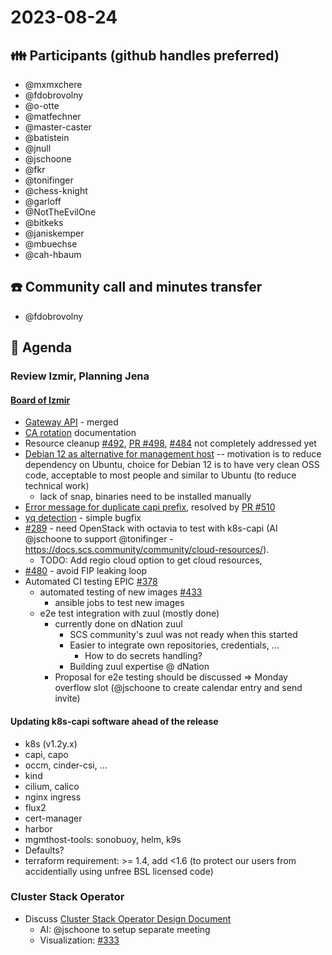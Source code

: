 # 2023-08-24
## :family: Participants (github handles preferred)

* @mxmxchere
* @fdobrovolny
* @o-otte
* @matfechner
* @master-caster
* @batistein
* @jnull
* @jschoone
* @fkr
* @tonifinger
* @chess-knight
* @garloff
* @NotTheEvilOne
* @bitkeks
* @janiskemper
* @mbuechse
* @cah-hbaum

## :telephone: Community call and minutes transfer
* @fdobrovolny

## :notebook: Agenda
### Review Izmir, Planning Jena
#### [Board of Izmir](https://github.com/orgs/SovereignCloudStack/projects/6/views/35?filterQuery=label%3A%22container%22++iteration%3AIzmir)
* [Gateway API](https://github.com/SovereignCloudStack/issues/issues/311) - merged
* [CA rotation](https://github.com/SovereignCloudStack/k8s-cluster-api-provider/issues/488) documentation
* Resource cleanup [#492](https://github.com/SovereignCloudStack/k8s-cluster-api-provider/issues/492), [PR #498](https://github.com/SovereignCloudStack/k8s-cluster-api-provider/pull/498), [#484](https://github.com/SovereignCloudStack/k8s-cluster-api-provider/issues/484) not completely addressed yet
* [Debian 12 as alternative for management host](https://github.com/SovereignCloudStack/k8s-cluster-api-provider/issues/505) -- motivation is to reduce dependency on Ubuntu, choice for Debian 12 is to have very clean OSS code, acceptable to most people and similar to Ubuntu (to reduce technical work)
    * lack of snap, binaries need to be installed manually
* [Error message for duplicate capi prefix](https://github.com/SovereignCloudStack/k8s-cluster-api-provider/issues/506), resolved by [PR #510](https://github.com/SovereignCloudStack/k8s-cluster-api-provider/pull/510)
* [yq detection](https://github.com/SovereignCloudStack/k8s-cluster-api-provider/pull/508) - simple bugfix
* [#289](https://github.com/SovereignCloudStack/standards/issues/289) - need OpenStack with octavia to test with k8s-capi (AI @jschoone to support @tonifinger - https://docs.scs.community/community/cloud-resources/). 
    * TODO: Add regio cloud option to get cloud resources,
* [#480](https://github.com/SovereignCloudStack/standards/issues/480) - avoid FIP leaking loop 
* Automated CI testing EPIC [#378](https://github.com/SovereignCloudStack/issues/issues/378)
    * automated testing of new images [#433](https://github.com/SovereignCloudStack/k8s-cluster-api-provider/issues/433)
        * ansible jobs to test new images
    * e2e test integration with zuul (mostly done)
        * currently done on dNation zuul
            * SCS community's zuul was not ready when this started
            * Easier to integrate own repositories, credentials, ...
                * How to do secrets handling?
            * Building zuul expertise @ dNation
        * Proposal for e2e testing should be discussed
            => Monday overflow slot (@jschoone to create calendar entry and send invite)
            

#### Updating k8s-capi software ahead of the release
* k8s (v1.2y.x)
* capi, capo
* occm, cinder-csi, ...
* kind
* cilium, calico
* nginx ingress
* flux2
* cert-manager
* harbor
* mgmthost-tools: sonobuoy, helm, k9s
* Defaults?
* terraform requirement: >= 1.4, add <1.6 (to protect our users from accidentially using unfree BSL licensed code)

### Cluster Stack Operator
* Discuss [Cluster Stack Operator Design Document](https://github.com/SovereignCloudStack/docs/pull/50)
    * AI: @jschoone to setup separate meeting
    * Visualization: [#333](https://github.com/SovereignCloudStack/issues/issues/333)
